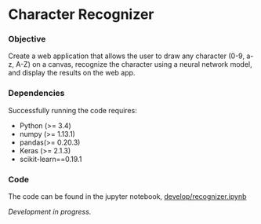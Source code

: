 # Character Recognizer

### Objective

Create a web application that allows the user to draw any character (0-9, a-z, A-Z) on a canvas, recognize the character using a neural network model, and display the results on the web app.

### Dependencies

Successfully running the code requires:

- Python (>= 3.4)
- numpy (>= 1.13.1)
- pandas(>= 0.20.3)
- Keras (>= 2.1.3)
- scikit-learn==0.19.1

### Code
The code can be found in the jupyter notebook, [develop/recognizer.ipynb](develop/recognizer.ipynb)

*Development in progress.*
